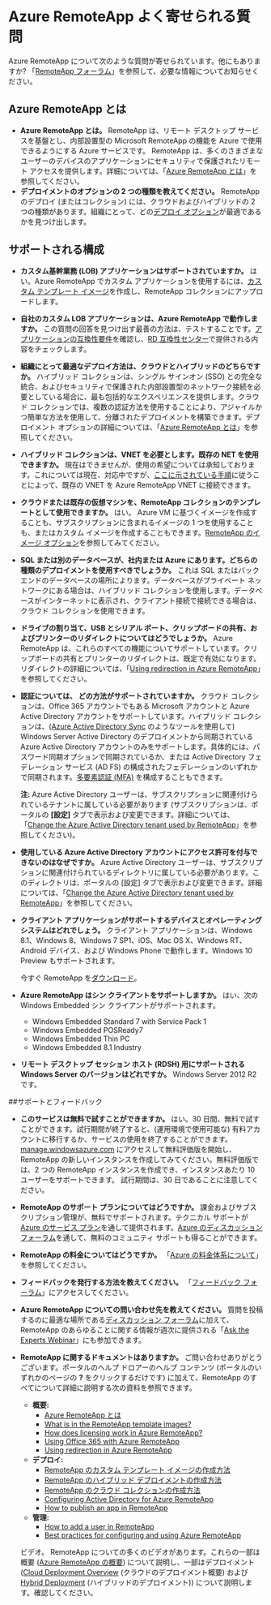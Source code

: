 <properties 
	pageTitle="Azure RemoteApp よく寄せられる質問" 
	description="Azure RemoteApp についてよく寄せられる質問" 
	services="remoteapp" 
	documentationCenter="" 
	authors="lizap" 
	manager="mbaldwin" 
	editor=""/>

<tags 
	ms.service="remoteapp" 
	ms.workload="compute" 
	ms.tgt_pltfrm="na" 
	ms.devlang="na" 
	ms.topic="article" 
	ms.date="04/28/2015" 
	ms.author="elizapo"/>

# Azure RemoteApp よく寄せられる質問
Azure RemoteApp について次のような質問が寄せられています。他にもありますか? 「[RemoteApp フォーラム](https://social.msdn.microsoft.com/Forums/azure/home?forum=AzureRemoteApp)」を参照して、必要な情報についてお知らせください。

## Azure RemoteApp とは ##


- **Azure RemoteApp とは。** RemoteApp は、リモート デスクトップ サービスを基盤とし、内部設置型の Microsoft RemoteApp の機能を Azure で使用できるようにする Azure サービスです。 RemoteApp は、多くのさまざまなユーザーのデバイスのアプリケーションにセキュリティで保護されたリモート アクセスを提供します。詳細については、「[Azure RemoteApp とは](remoteapp-whatis.md)」を参照してください。
- **デプロイメントのオプションの 2 つの種類を教えてください。** RemoteApp のデプロイ (またはコレクション) には、クラウドおよびハイブリッドの 2 つの種類があります。組織にとって、どの[デプロイ オプション](remoteapp-whatis.md)が最適であるかを見つけ出します。

## サポートされる構成 ##


- **カスタム基幹業務 (LOB) アプリケーションはサポートされていますか。** はい。Azure RemoteApp でカスタム アプリケーションを使用するには、[カスタム テンプレート イメージ](remoteapp-create-custom-image.md)を作成し、RemoteApp コレクションにアップロードします。
- **自社のカスタム LOB アプリケーションは、Azure RemoteApp で動作しますか。** この質問の回答を見つけ出す最善の方法は、テストすることです。[アプリケーションの互換性要件](http://www.microsoft.com/download/details.aspx?id=18704)を確認し、[RD 互換性センター](http://www.rdcompatibility.com/compatibility/default.aspx)で提供される内容をチェックします。
- **組織にとって最適なデプロイ方法は、クラウドとハイブリッドのどちらですか。** ハイブリッド コレクションは、シングル サインオン (SSO) との完全な統合、およびセキュリティで保護された内部設置型のネットワーク接続を必要としている場合に、最も包括的なエクスペリエンスを提供します。クラウド コレクションでは、複数の認証方法を使用することにより、アジャイルかつ簡単な方法を使用して、分離されたデプロイメントを構築できます。デプロイメント オプションの詳細については、「[Azure RemoteApp とは](remoteapp-whatis.md)」を参照してください。
- **ハイブリッド コレクションは、VNET を必要とします。既存の NET を使用できますか。** 現在はできませんが、使用の希望については承知しております。これについては現在、対応中ですが、[ここに示されている手順](http://blogs.msdn.com/b/rds/archive/2014/07/21/how-to-link-azure-remoteapp-to-an-existing-vnet.aspx)に従うことによって、既存の VNET を Azure RemoteApp VNET に接続できます。
- **クラウドまたは既存の仮想マシンを、RemoteApp コレクションのテンプレートとして使用できますか。** はい。 Azure VM に基づくイメージを作成することも、サブスクリプションに含まれるイメージの 1 つを使用することも、またはカスタム イメージを作成することもできます。[RemoteApp のイメージ オプション](remoteapp-imageoptions.md)を参照してみてください。
- **SQL または別のデータベースが、社内または Azure にあります。どちらの種類のデプロイメントを使用すべきでしょうか。** これは SQL またはバックエンドのデータベースの場所によります。データベースがプライベート ネットワークにある場合は、ハイブリッド コレクションを使用します。データベースがインターネットに表示され、クライアント接続で接続できる場合は、クラウド コレクションを使用できます。
- **ドライブの割り当て、USB とシリアル ポート、クリップボードの共有、およびプリンターのリダイレクトについてはどうでしょうか。** Azure RemoteApp は、これらのすべての機能についてサポートしています。クリップボードの共有とプリンターのリダイレクトは、既定で有効になります。リダイレクトの詳細については、「[Using redirection in Azure RemoteApp](remoteapp-redirection.md)」を参照してください。 


- **認証については、 どの方法がサポートされていますか。** クラウド コレクションは、Office 365 アカウントでもある Microsoft アカウントと Azure Active Directory アカウントをサポートしています。ハイブリッド コレクションは、([Azure Active Directory Sync](http://blogs.technet.com/b/ad/archive/2014/09/16/azure-active-directory-sync-is-now-ga.aspx) のようなツールを使用して) Windows Server Active Directory のデプロイメントから同期されている Azure Active Directory アカウントのみをサポートします。具体的には、パスワード同期オプションで同期されているか、または Active Directory フェデレーション サービス (AD FS) の構成されたフェデレーションのいずれかで同期されます。[多要素認証 (MFA)](../../services/multi-factor-authentication/) を構成することもできます。

	**注:** Azure Active Directory ユーザーは、サブスクリプションに関連付けられているテナントに属している必要があります (サブスクリプションは、ポータルの **[設定]** タブで表示および変更できます。詳細については、「[Change the Azure Active Directory tenant used by RemoteApp](remoteapp-changetenant.md)」を参照してください)。

- **使用している Azure Active Directory アカウントにアクセス許可を付与できないのはなぜですか。** Azure Active Directory ユーザーは、サブスクリプションに関連付けられているディレクトリに属している必要があります。このディレクトリは、ポータルの [設定] タブで表示および変更できます。詳細については、「[Change the Azure Active Directory tenant used by RemoteApp](remoteapp-changetenant.md)」を参照してください。
- **クライアント アプリケーションがサポートするデバイスとオペレーティング システムはどれでしょう。** クライアント アプリケーションは、Windows 8.1、Windows 8、Windows 7 SP1、iOS、Mac OS X、Windows RT、Android デバイス、および Windows Phone で動作します。Windows 10 Preview もサポートされます。
 
	今すぐ RemoteApp を[ダウンロード](https://www.remoteapp.windowsazure.com/ClientDownload/AllClients.aspx)。
- **Azure RemoteApp はシン クライアントをサポートしますか。** はい、次の Windows Embedded シン クライアントがサポートされます。
	- Windows Embedded Standard 7 with Service Pack 1
	- Windows Embedded POSReady7 
	- Windows Embedded Thin PC 
	- Windows Embedded 8.1 Industry

- **リモート デスクトップ セッション ホスト (RDSH) 用にサポートされる Windows Server のバージョンはどれですか。** Windows Server 2012 R2 です。

##サポートとフィードバック

- **このサービスは無料で試すことができますか。** はい。30 日間、無料で試すことができます。試行期間が終了すると、(運用環境で使用可能な) 有料アカウントに移行するか、サービスの使用を終了することができます。[manage.windowsazure.com](http://manage.windowsazure.com) にアクセスして無料評価版を開始し、RemoteApp の新しいインスタンスを作成してみてください。無料評価版では、2 つの RemoteApp インスタンスを作成でき、インスタンスあたり 10 ユーザーをサポートできます。  試行期間は、30 日であることに注意してください。
- **RemoteApp のサポート プランについてはどうですか。** 課金およびサブスクリプション管理が、無料でサポートされます。テクニカル サポートが [Azure のサービス プラン](../../../support/plans/)を通して提供されます。[Azure のディスカッション フォーラム](http://social.msdn.microsoft.com/Forums/windowsazure/home?forum=AzureRemoteApp)を通して、無料のコミュニティ サポートも得ることができます。 
- **RemoteApp の料金についてはどうですか。** 「[Azure の料金体系について](../../../pricing/details/remoteapp/)」を参照してください。
- **フィードバックを発行する方法を教えてください。** 「[フィードバック フォーラム](http://feedback.azure.com/forums/247748-azure-remoteapp)」にアクセスしてください。
- **Azure RemoteApp についての問い合わせ先を教えてください。** 質問を投稿するのに最適な場所である[ディスカッション フォーラム](http://social.msdn.microsoft.com/Forums/windowsazure/home?forum=AzureRemoteApp)に加えて、RemoteApp のあらゆることに関する情報が週次に提供される「[Ask the Experts Webinar](https://azureinfo.microsoft.com/US-Azure-WBNR-FY15-11Nov-AzureRemoteAppAskTheExperts-Registration-Page.html)」にも参加できます。
- **RemoteApp に関するドキュメントはありますか。** ご問い合わせありがとうございます。ポータルのヘルプ ドロアーのヘルプ コンテンツ (ポータルのいずれかのページの **?** をクリックするだけです) に加えて、RemoteApp のすべてについて詳細に説明する次の資料を参照できます。
	- **概要:**
		- [Azure RemoteApp とは](remoteapp-whatis.md)
		- [What is in the RemoteApp template images?](remoteapp-images.md)
		- [How does licensing work in Azure RemoteApp?](remoteapp-licensing.md)
		- [Using Office 365 with Azure RemoteApp](remoteapp-o365.md)
		- [Using redirection in Azure RemoteApp](remoteapp-redirection.md)
	- **デプロイ:**
		- [RemoteApp のカスタム テンプレート イメージの作成方法](remoteapp-create-custom-image.md)
		- [RemoteApp のハイブリッド デプロイメントの作成方法](remoteapp-create-hybrid-deployment.md)
		- [RemoteApp のクラウド コレクションの作成方法](remoteapp-create-cloud-deployment.md)
		- [Configuring Active Directory for Azure RemoteApp](remoteapp-ad.md)
		- [How to publish an app in RemoteApp](remoteapp-publish.md)
	- **管理:**
		- [How to add a user in RemoteApp](remoteapp-user.md)
		- [Best practices for configuring and using Azure RemoteApp](remoteapp-bestpractices.md)	

	ビデオ。 RemoteApp についての多くのビデオがあります。これらの一部は概要 ([Azure RemoteApp の概要](http://azure.microsoft.com/documentation/videos/cloud-cover-ep-150-azure-remote-app-with-thomas-willingham-and-nihar-namjoshi/)) について説明し、一部はデプロイメント ([Cloud Deployment Overview](https://www.youtube.com/watch?v=3NAv2iwZtGc&feature=youtu.be) (クラウドのデプロイメント概要) および [Hybrid Deployment](https://www.youtube.com/watch?v=GCIMxPUvg0c&feature=youtu.be) (ハイブリッドのデプロイメント)) について説明します。確認してください。


<!--HONumber=54-->